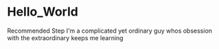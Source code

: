 # Hello_World
Recommended Step
I'm a complicated yet ordinary guy whos obsession with the extraordinary keeps me learning
